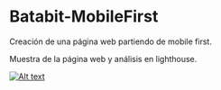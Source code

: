 # Batabit-MobileFirst
Creación de una página web partiendo de mobile first.

Muestra de la página web y análisis en lighthouse.
<div>
  
[![Alt text](https://img.youtube.com/vi/1TDR4-h7N3k/0.jpg)](https://www.youtube.com/watch?v=1TDR4-h7N3k)
